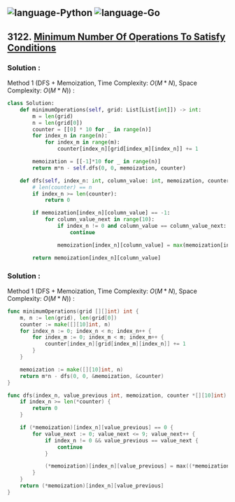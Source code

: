 ![language-Python](https://img.shields.io/badge/Python-ffd43b?style=for-the-badge&logo=PYTHON)
![language-Go](https://img.shields.io/badge/Go-00add8?style=for-the-badge&logo=GO&logoColor=white)
---

## 3122. [Minimum Number Of Operations To Satisfy Conditions](https://leetcode.com/problems/minimum-number-of-operations-to-satisfy-conditions)

### Solution :

Method 1 (DFS + Memoization, Time Complexity: $O(M*N)$, Space Complexity: $O(M*N)$) :
```python
class Solution:
    def minimumOperations(self, grid: List[List[int]]) -> int:
        m = len(grid)
        n = len(grid[0])
        counter = [[0] * 10 for _ in range(n)]
        for index_n in range(n):
            for index_m in range(m):
                counter[index_n][grid[index_m][index_n]] += 1

        memoization = [[-1]*10 for _ in range(n)]
        return m*n - self.dfs(0, 0, memoization, counter)

    def dfs(self, index_n: int, column_value: int, memoization, counter) -> int:
        # len(counter) == n
        if index_n >= len(counter):
            return 0

        if memoization[index_n][column_value] == -1:
            for column_value_next in range(10):
                if index_n != 0 and column_value == column_value_next:
                    continue

                memoization[index_n][column_value] = max(memoization[index_n][column_value], counter[index_n][column_value_next] + self.dfs(index_n+1, column_value_next, memoization, counter))

        return memoization[index_n][column_value]
```

### Solution :

Method 1 (DFS + Memoization, Time Complexity: $O(M*N)$, Space Complexity: $O(M*N)$) :
```go
func minimumOperations(grid [][]int) int {
    m, n := len(grid), len(grid[0])
    counter := make([][10]int, n)
    for index_n := 0; index_n < n; index_n++ {
        for index_m := 0; index_m < m; index_m++ {
            counter[index_n][grid[index_m][index_n]] += 1
        }
    }

    memoization := make([][10]int, n)
    return m*n - dfs(0, 0, &memoization, &counter)
}

func dfs(index_n, value_previous int, memoization, counter *[][10]int) int {
    if index_n >= len(*counter) {
        return 0
    }

    if (*memoization)[index_n][value_previous] == 0 {
        for value_next := 0; value_next <= 9; value_next++ {
            if index_n != 0 && value_previous == value_next {
                continue
            }

            (*memoization)[index_n][value_previous] = max((*memoization)[index_n][value_previous], (*counter)[index_n][value_next] + dfs(index_n+1, value_next, memoization, counter))
        }
    }
    return (*memoization)[index_n][value_previous]
}
```
